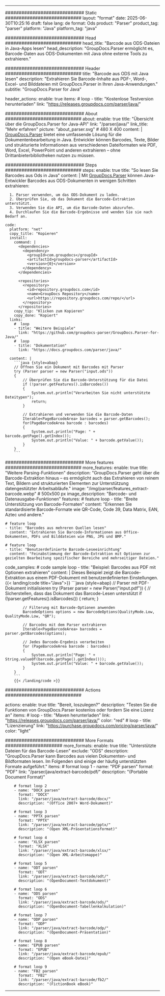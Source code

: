 


---
############################# Static ############################
layout: "format"
date:  2025-06-30T10:25:16
draft: false
lang: de
format: Ods
product: "Parser"
product_tag: "parser"
platform: "Java"
platform_tag: "java"

############################# Head ############################
head_title: "Barcode aus ODS-Dateien in Java-Apps lesen"
head_description: "GroupDocs.Parser ermöglicht es, Barcode-Daten aus ODS-Dokumenten mit Java ohne externe Tools zu extrahieren."

############################# Header ############################
title: "Barcode aus ODS mit Java lesen" 
description: "Extrahieren Sie Barcode-Inhalte aus PDF-, Word-, Excel- und Bilddateien mit GroupDocs.Parser in Ihren Java-Anwendungen."
subtitle: "GroupDocs.Parser for Java" 

header_actions:
  enable: true
  items:
    #  loop
    - title: "Kostenlose Testversion herunterladen"
      link: "https://releases.groupdocs.com/parser/java/"
      
############################# About ############################
about:
    enable: true
    title: "Übersicht über die GroupDocs.Parser for Java-API"
    link: "/parser/java/"
    link_title: "Mehr erfahren"
    picture: "about_parser.svg" # 480 X 400
    content: |
       [GroupDocs.Parser](/parser/java/) bietet eine umfassende Lösung für die Dokumentenbearbeitung in Java. Entwickler können Barcodes, Texte, Bilder und strukturierte Informationen aus verschiedenen Dateiformaten wie PDF, Word, Excel, PowerPoint und anderen extrahieren – ohne Drittanbieterbibliotheken nutzen zu müssen.

############################# Steps ############################
steps:
    enable: true
    title: "So lesen Sie Barcodes aus Ods in Java"
    content: |
      Mit [GroupDocs.Parser](/parser/java/) können Java-Entwickler Barcodes aus ODS-Dokumenten in wenigen Schritten extrahieren:
      
      1. Parser verwenden, um das ODS-Dokument zu laden.
      2. Überprüfen Sie, ob das Dokument die Barcode-Extraktion unterstützt.
      3. Verwenden Sie die API, um die Barcode-Daten abzurufen.
      4. Durchlaufen Sie die Barcode-Ergebnisse und wenden Sie sie nach Bedarf an.
   
    code:
      platform: "net"
      copy_title: "Kopieren"
      install:
        command: |
          <dependencies>
            <dependency>
              <groupId>com.groupdocs</groupId>
              <artifactId>groupdocs-parser</artifactId>
              <version>{0}</version>
            </dependency>
          </dependencies>

          <repositories>
            <repository>
              <id>repository.groupdocs.com</id>
              <name>GroupDocs Repository</name>
              <url>https://repository.groupdocs.com/repo/</url>
            </repository>
          </repositories>
        copy_tip: "Klicken zum Kopieren"
        copy_done: "Kopiert"
      links:
        #  loop
        - title: "Weitere Beispiele"
          link: "https://github.com/groupdocs-parser/GroupDocs.Parser-for-Java/"
        #  loop
        - title: "Dokumentation"
          link: "https://docs.groupdocs.com/parser/java/"
          
      content: |
        ```java {style=abap}
        // Öffnen Sie ein Dokument mit Barcodes mit Parser
        try (Parser parser = new Parser("input.ods"))
        {
            // Überprüfen Sie die Barcode-Unterstützung für die Datei
            if (!parser.getFeatures().isBarcodes())
            {
                System.out.println("Verarbeiten Sie nicht unterstützte Dateitypen");
                return;
            }

            // Extrahieren und verwenden Sie die Barcode-Daten
            Iterable<PageBarcodeArea> barcodes = parser.getBarcodes();
            for(PageBarcodeArea barcode : barcodes)
            {
                System.out.println("Page: " + barcode.getPage().getIndex());
                System.out.println("Value: " + barcode.getValue());
            }
        }
        ```            

############################# More features ############################
more_features:
  enable: true
  title: "Weitere Parsing-Funktionen"
  description: "GroupDocs.Parser geht über die Barcode-Extraktion hinaus – es ermöglicht auch das Extrahieren von reinem Text, Bildern und strukturierten Elementen zur Unterstützung datengestützter Arbeitsabläufe."
  image: "/img/parser/features_extract-barcode.webp" # 500x500 px
  image_description: "Barcode- und Datenausgabe-Funktionen"
  features:
    # feature loop
    - title: "Breite Unterstützung von Barcode-Formaten"
      content: "Erkennen Sie standardisierte Barcode-Formate wie QR-Code, Code 39, Data Matrix, EAN, Aztec und andere."

    # feature loop
    - title: "Barcodes aus mehreren Quellen lesen"
      content: "Extrahieren Sie Barcode-Informationen aus Office-Dokumenten, PDFs und Bilddateien wie PNG, JPG und BMP."

    # feature loop
    - title: "Benutzerdefinierte Barcode-Leseeinrichtung"
      content: "Feinabstimmung der Barcode-Extraktion mit Optionen zur gezielten Bearbeitung spezifischer Bereiche und mehrseitiger Dateien."
      
  code_samples:
    # code sample loop
    - title: "Beispiel: Barcodes aus PDF mit Optionen extrahieren"
      content: |
        Dieses Beispiel zeigt die Barcode-Extraktion aus einem PDF-Dokument mit benutzerdefinierten Einstellungen.
        {{< landing/code title="Java">}}
        ```java {style=abap}
        //  Parser mit PDF-Dokument initialisieren
        try (Parser parser = new Parser("input.pdf"))
        {
            // Sicherstellen, dass das Dokument das Barcode-Lesen unterstützt
            if (!parser.getFeatures().isBarcodes())
            {
                return;
            }

            // Filterung mit Barcode-Optionen anwenden
            BarcodeOptions options = new BarcodeOptions(QualityMode.Low, QualityMode.Low, "QR");

            // Barcodes mit dem Parser extrahieren
            Iterable<PageBarcodeArea> barcodes = parser.getBarcodes(options);

            // Jedes Barcode-Ergebnis verarbeiten
            for (PageBarcodeArea barcode : barcodes)
            {
                System.out.println("Page: " + String.valueOf(barcode.getPage().getIndex()));
                System.out.println("Value: " + barcode.getValue());
            }
        }
        ```
        {{< /landing/code >}}


############################# Actions ############################

actions:
  enable: true
  title: "Bereit, loszulegen?"
  description: "Testen Sie die Funktionen von GroupDocs.Parser kostenlos oder fordern Sie eine Lizenz an"
  items:
    #  loop
    - title: "Maven herunterladen"
      link: "https://releases.groupdocs.com/parser/java/"
      color: "red"
        #  loop
    - title: "Lizenzierung"
      link: "https://purchase.groupdocs.com/pricing/parser/java/"
      color: "light"


############################# More Formats #####################
more_formats:
    enable: true
    title: "Unterstützte Dateien für das Barcode-Lesen"
    exclude: "ODS"
    description: "GroupDocs.Parser kann Barcodes aus vielen Dokumenten- und Bildformaten lesen. Im Folgenden sind einige der häufig unterstützten Formate aufgeführt."
    items: 
        # format loop 1
        - name: "PDF parsen"
          format: "PDF"
          link: "/parser/java/extract-barcode/pdf/"
          description: "(Portable Document Format)"
          
        # format loop 2
        - name: "DOCX parsen"
          format: "DOCX"
          link: "/parser/java/extract-barcode/docx/"
          description: "(Office 2007+ Word-Dokument)"
          
        # format loop 3
        - name: "PPTX parsen"
          format: "PPTX"
          link: "/parser/java/extract-barcode/pptx/"
          description: "(Open XML-Präsentationsformat)"
          
        # format loop 4
        - name: "XLSX parsen"
          format: "XLSX"
          link: "/parser/java/extract-barcode/xlsx/"
          description: "(Open XML-Arbeitsmappe)"
          
        # format loop 5
        - name: "ODT parsen"
          format: "ODT"
          link: "/parser/java/extract-barcode/odt/"
          description: "(OpenDocument-Textdokument)"
          
        # format loop 6
        - name: "ODS parsen"
          format: "ODS"
          link: "/parser/java/extract-barcode/ods/"
          description: "(OpenDocument-Tabellenkalkulation)"
          
        # format loop 7
        - name: "ODP parsen"
          format: "ODP"
          link: "/parser/java/extract-barcode/odp/"
          description: "(OpenDocument-Präsentation)"
          
        # format loop 8
        - name: "EPUB parsen"
          format: "EPUB"
          link: "/parser/java/extract-barcode/epub/"
          description: "(Open eBook-Datei)"
          
        # format loop 9
        - name: "FB2 parsen"
          format: "FB2"
          link: "/parser/java/extract-barcode/fb2/"
          description: "(FictionBook eBook)"
         
          

---